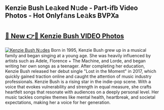 ## Kenzie Bush Le𝚊ked N𝚞de - Part-ifb Video Photos - Hot Onlyf𝚊ns Le𝚊ks BVPXa

# <h2><a href="http://ac22195.deff.icu/?id=Kenzie+Bush">🔗 New 👉🔴 Kenzie Bush VIDEO Photos</a></h2>

[![Kenzie Bush N𝚞des](https://i.imgur.com/rIISA9y.gif)](http://ac22195.deff.icu/?id=Kenzie+Bush)
Born in 1995, Kenzie Bush grew up in a musical family and began singing at a young age. She was heavily influenced by artists such as Adele, Florence + The Machine, and Lorde, and began writing her own songs as a teenager. After completing her education, Kenzie Bush released her debut single "Lost in the Moment" in 2017, which quickly gained traction online and caught the attention of music industry professionals. Kenzie Bush is a rising star in the indie-pop scene. With a voice that evokes vulnerability and strength in equal measure, she crafts heartfelt songs that resonate with audiences on a deeply personal level. Her music tackles complex themes like mental health, heartbreak, and societal expectations, making her a voice for her generation.
